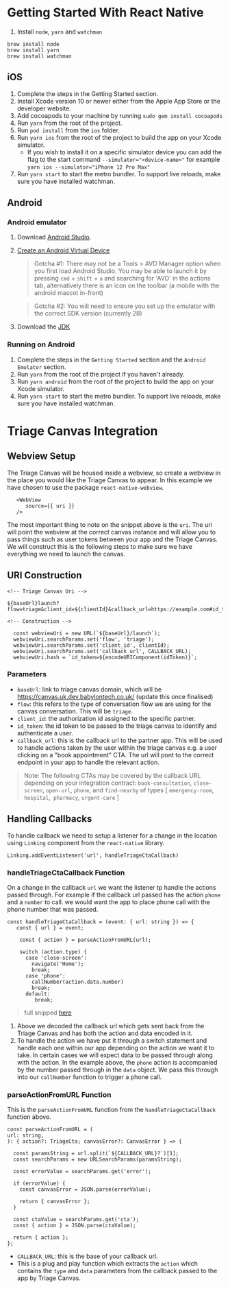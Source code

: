 # Getting Started With React Native

1. Install `node`, `yarn` and `watchman`

```
brew install node
brew install yarn
brew install watchman
```

## iOS

1. Complete the steps in the Getting Started section.
2. Install Xcode version 10 or newer either from the Apple App Store or the developer website.
3. Add cocoapods to your machine by running `sudo gem install cocoapods`
4. Run `yarn` from the root of the project.
5. Run `pod install` from the `ios` folder.
6. Run `yarn ios` from the root of the project to build the app on your Xcode simulator.
   - If you wish to install it on a specific simulator device you can add the flag to the start command `--simulator="<device-name>"` for example `yarn ios --simulator="iPhone 12 Pro Max"`
7. Run `yarn start` to start the metro bundler. To support live reloads, make sure you have installed watchman.

## Android

### Android emulator

1. Download [Android Studio](https://developer.android.com/studio).
2. [Create an Android Virtual Device](https://developer.android.com/studio/run/managing-avds#createavd)

   > Gotcha #1: There may not be a Tools > AVD Manager option when you first load Android Studio. You may be able to launch it by pressing `cmd` + `shift` + `a` and searching for 'AVD' in the actions tab, alternatively there is an icon on the toolbar (a mobile with the android mascot in-front)

   > Gotcha #2: You will need to ensure you set up the emulator with the correct SDK version (currently 28)

3. Download the [JDK](https://www.oracle.com/java/technologies/javase-jdk14-downloads.html)

### Running on Android

1. Complete the steps in the `Getting Started` section and the `Android Emulator` section.
2. Run `yarn` from the root of the project if you haven't already.
3. Run `yarn android` from the root of the project to build the app on your Xcode simulator.
4. Run `yarn start` to start the metro bundler. To support live reloads, make sure you have installed watchman.

# Triage Canvas Integration

## Webview Setup

The Triage Canvas will be housed inside a webview, so create a webview in the place you would like the Triage Canvas to appear. In this example we have chosen to use the package `react-native-webview`.

```
   <WebView
      source={{ uri }}
   />
```

The most important thing to note on the snippet above is the `uri`. The uri will point the webview at the correct canvas instance and will allow you to pass things such as user tokens between your app and the Triage Canvas. We will construct this is the following steps to make sure we have everything we need to launch the canvas.

## URI Construction

```
<!-- Triage Canvas Uri -->

${baseUrl}launch?flow=triage&client_id=${clientId}&callback_url=https://example.com#id_token=${idToken}`

<!-- Construction -->

  const webviewUri = new URL(`${baseUrl}/launch`);
  webviewUri.searchParams.set('flow', 'triage');
  webviewUri.searchParams.set('client_id', clientId);
  webviewUri.searchParams.set('callback_url', CALLBACK_URL);
  webviewUri.hash = `id_token=${encodeURIComponent(idToken)}`;
```

### Parameters

- `baseUrl`: link to triage canvas domain, which will be https://canvas.uk.dev.babylontech.co.uk/ (update this once finalised)
- `flow`: this refers to the type of conversation flow we are using for the canvas conversation. This will be `triage`.
- `client_id`: the authorization id assigned to the specific partner.
- `id_token`: the id token to be passed to the triage canvas to identify and authenticate a user.
- `callback_url`: this is the callback url to the partner app. This will be used to handle actions taken by the user within the triage canvas e.g. a user clicking on a "book appointment" CTA. The url will pont to the correct endpoint in your app to handle the relevant action.

> Note: The following CTAs may be covered by the callback URL depending on your integration contract:
> `book-consultation`, `close-screen`, `open-url`, `phone`, and `find-nearby` of types [ `emergency-room`, `hospital`,` pharmacy`, `urgent-care` ]

## Handling Callbacks

To handle callback we need to setup a listener for a change in the location using `Linking` component from the `react-native` library.

```
Linking.addEventListener('url', handleTriageCtaCallback)
```

### handleTriageCtaCallback Function

On a change in the callback `url` we want the listener tp handle the actions passed through. For example if the callback url passed has the action `phone` and a `number` to call. we would want the app to place phone call with the phone number that was passed.

```
const handleTriageCtaCallback = (event: { url: string }) => {
   const { url } = event;

    const { action } = parseActionFromURL(url);

    switch (action.type) {
      case 'close-screen':
        navigate('Home');
        break;
      case 'phone':
        callNumber(action.data.number)
        break;
      default:
         break;
```

> full snipped [here](App.tsx)

1. Above we decoded the callback url which gets sent back from the Triage Canvas and has both the action and data encoded in it.
2. To handle the action we have put it through a switch statement and handle each one within our app depending on the action we want it to take. In certain cases we will expect data to be passed through along with the action. In the example above, the `phone` action is accompanied by the number passed through in the `data` object. We pass this through into our `callNumber` function to trigger a phone call.

### parseActionFromURL Function

This is the `parseActionFromURL` function from the `handleTriageCtaCallback` function above.

```
const parseActionFromURL = (
url: string,
): { action?: TriageCta; canvasError?: CanvasError } => {

  const paramsString = url.split(`${CALLBACK_URL}?`)[1];
  const searchParams = new URLSearchParams(paramsString);

  const errorValue = searchParams.get('error');

  if (errorValue) {
    const canvasError = JSON.parse(errorValue);

    return { canvasError };
  }

  const ctaValue = searchParams.get('cta');
  const { action } = JSON.parse(ctaValue);

  return { action };
};
```

- `CALLBACK_URL`: this is the base of your callback url.
- This is a plug and play function which extracts the `action` which contains the `type` and `data` parameters from the callback passed to the app by Triage Canvas.
